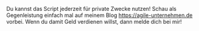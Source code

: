 Du kannst das Script jederzeit für private Zwecke nutzen! Schau als Gegenleistung einfach mal auf meinem Blog https://agile-unternehmen.de vorbei. Wenn du damit Geld verdienen willst, dann melde dich bei mir!

